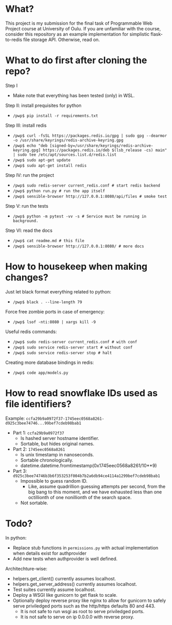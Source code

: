 # What?
This project is my submission for the final task of Programmable Web Project
course at University of Oulu. If you are unfamiliar with the course, consider
this repository as an example implementation for simplistic flask-to-redis
file storage API. Otherwise, read on.





# What to do first after cloning the repo?
Step I
* Make note that everything has been tested (only) in WSL.

Step II: install prequisites for python
* `/pwp$ pip install -r requirements.txt`

Step III: install redis
* `/pwp$ curl -fsSL https://packages.redis.io/gpg | sudo gpg --dearmor -o /usr/share/keyrings/redis-archive-keyring.gpg`
* `/pwp$ echo "deb [signed-by=/usr/share/keyrings/redis-archive-keyring.gpg] https://packages.redis.io/deb $(lsb_release -cs) main" | sudo tee /etc/apt/sources.list.d/redis.list`
* `/pwp$ sudo apt-get update`
* `/pwp$ sudo apt-get install redis`

Step IV: run the project
* `/pwp$ sudo redis-server current_redis.conf # start redis backend`
* `/pwp$ python run.py # run the app itself`
* `/pwp$ sensible-browser http://127.0.0.1:8080/api/files # smoke test`

Step V: run the tests
* `/pwp$ python -m pytest -vv -s # Service must be running in background.`

Step VI: read the docs
* `/pwp$ cat readme.md # this file`
* `/pwp$ sensible-browser http://127.0.0.1:8080/ # more docs`





# How to housekeep when making changes?
Just let black format everything related to python:
* `/pwp$ black . --line-length 79`

Force free zombie ports in case of emergency:
* `/pwp$ lsof -nti:8080 | xargs kill -9`

Useful redis commands:
* `/pwp$ sudo redis-server current_redis.conf # with conf`
* `/pwp$ sudo service redis-server start # without conf`
* `/pwp$ sudo service redis-server stop # halt`

Creating more database bindings in redis:
* `/pwp$ code app/models.py`




# How to read snowflake IDs used as file identifiers?
Example: `ccfa29b9a0972f37-1745eec0568a8261-d925c3bee74746...99bef7cdeb98bab1`
* Part 1: `ccfa29b9a0972f37`
  * Is hashed server hostname identifier.
  * Sortable, but hides original names.
* Part 2: `1745eec0568a8261`
  * Is unix timestamp in nanoseconds.
  * Sortable chronologically.
  * datetime.datetime.fromtimestamp(0x1745eec0568a8261/10**9)
* Part 3: `d925c3bee74746b3b6f353253f004b7b2a6db94ce4114a1299bef7cdeb98bab1`
  * Impossible to guess random ID.
    * Like, assume quadrillion guessing attempts per second, from the big bang
      to this moment, and we have exhausted less than one octillionth of one
      nonillionth of the search space.
  * Not sortable.



# Todo?
In python:
* Replace stub functions in `permissions.py` with actual implementation
  when details exist for authprovider
* Add new tests when authprovider is well defined.

Architechture-wise:
* helpers.get_client() currently assumes localhost.
* helpers.get_server_address() currently assumes localhost.
* Test suites currently assume localhost.
* Deploy a WSGI like gunicorn to get flask to scale.
* Optionally deploy reverse proxy like nginx to allow for gunicorn to safely
  serve priviledged ports such as the http/https defaults 80 and 443.
  * It is not safe to run wsgi as root to serve priviledged ports.
  * It is not safe to serve on ip 0.0.0.0 with reverse proxy.
